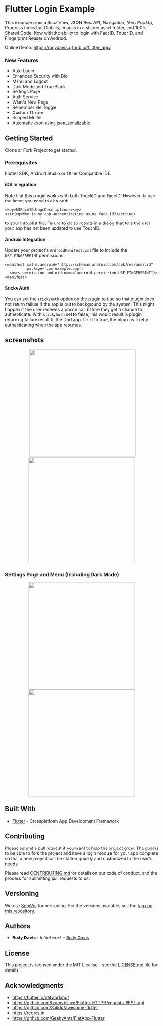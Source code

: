 # Flutter Login Example

This example uses a ScrollView, JSON Rest API, Navigation, Alert Pop Up, Progress Indicator, Globals, Images in a shared asset folder, and 100% Shared Code. Now with the ability to login with FaceID, TouchID, and Fingerprint Reader on Android. 

Online Demo: https://rodydavis.github.io/flutter_app/

### New Features
* Auto Login
* Enhanced Security with Bio
* Menu and Logout
* Dark Mode and True Black
* Settings Page
* Auth Service
* What's New Page
* Remember Me Toggle
* Custom Theme
* Scoped Model
* Automatic Json using [json_serializable](https://flutter.dev/docs/development/data-and-backend/json)

## Getting Started

Clone or Fork Project to get started.

### Prerequisites

Flutter SDK, Android Studio or Other Compatible IDE.

#### iOS Integration

Note that this plugin works with both TouchID and FaceID. However, to use the latter,
you need to also add:

```
<key>NSFaceIDUsageDescription</key>
<string>Why is my app authenticating using face id?</string>
```

to your Info.plist file. Failure to do so results in a dialog that tells the user your
app has not been updated to use TouchID.


#### Android Integration

Update your project's `AndroidManifest.xml` file to include the
`USE_FINGERPRINT` permissions:

```
<manifest xmlns:android="http://schemas.android.com/apk/res/android"
          package="com.example.app">
  <uses-permission android:name="android.permission.USE_FINGERPRINT"/>
<manifest>
```

#### Sticky Auth

You can set the `stickyAuth` option on the plugin to true so that plugin does not
return failure if the app is put to background by the system. This might happen
if the user receives a phone call before they get a chance to authenticate. With
`stickyAuth` set to false, this would result in plugin returning failure result
to the Dart app. If set to true, the plugin will retry authenticating when the
app resumes.

## screenshots
<p align="center">
  <img src="https://github.com/AppleEducate/flutter_app/blob/master/screenshots/home.png" width="350"/>
  <img src="https://github.com/AppleEducate/flutter_app/blob/master/screenshots/ios_screenshot.png" width="350"/>
</p>

### Settings Page and Menu (Including Dark Mode)
<p align="center">
  <img src="https://github.com/AppleEducate/flutter_app/blob/master/screenshots/menu.png" width="350"/>
  <img src="https://github.com/AppleEducate/flutter_app/blob/master/screenshots/settings.png" width="350"/>
</p>

## Built With

* [Flutter](https://flutter.io) - Crossplatform App Development Framework

## Contributing
Please submit a pull request if you want to help the project grow. The goal is to be able to fork the project and have a login module for your app complete so that a new project can be started quickly and customized to the user's needs.

Please read [CONTRIBUTING.md](https://gist.github.com/PurpleBooth/b24679402957c63ec426) for details on our code of conduct, and the process for submitting pull requests to us.

## Versioning

We use [SemVer](http://semver.org/) for versioning. For the versions available, see the [tags on this repository](https://github.com/your/project/tags). 

## Authors

* **Rody Davis** - *Initial work* - [Rody Davis](https://github.com/AppleEducate)

## License

This project is licensed under the MIT License - see the [LICENSE.md](LICENSE.md) file for details

## Acknowledgments

* https://flutter.io/networking/
* https://github.com/bramvbilsen/Flutter-HTTP-Requests-REST-api
* https://github.com/Solido/awesome-flutter
* https://reqres.in
* https://github.com/GeekyAnts/FlatApp-Flutter
